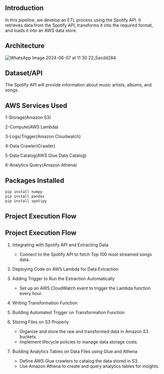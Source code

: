 ## Introduction

In this pipeline, we develop an ETL process using the Spotify API. It retrieves data from the Spotify API, transforms it into the required format, and loads it into an AWS data store. 

## Architecture
![WhatsApp Image 2024-06-07 at 11 30 22_5acdd284](https://github.com/Aravindsuresh5235/Spotify_ETL_Project/assets/80466501/c7bf009c-5e1f-4f1a-8d0c-9665495b423c)
## Dataset/API

The Spotify API will provide information about music artists, albums, and songs.

## AWS Services Used
1-Storage(Amazon S3)

2-Compute(AWS Lambda)

3-Logs/Trigger(Amazon Cloudwatch)

4-Data Crawler(Crawler)

5-Data Catalog(AWS Glue Data Catalog)

6-Analytics Query(Amazon Athena)
## Packages Installed
```sh
pip install numpy
pip install pandas
pip install spotipy
```
## Project Execution Flow
## Project Execution Flow
1. Integrating with Spotify API and Extracting Data
   - Connect to the Spotify API to fetch Top 100 most streamed songs data.

2. Deploying Code on AWS Lambda for Data Extraction

3. Adding Trigger to Run the Extraction Automatically
   - Set up an AWS CloudWatch event to trigger the Lambda function every hour.


4. Writing Transformation Function 


5. Building Automated Trigger on Transformation Function

6. Storing Files on S3 Properly
   - Organize and store the raw and transformed data in Amazon S3 buckets.
   - Implement lifecycle policies to manage data storage costs.

7. Building Analytics Tables on Data Files using Glue and Athena
   - Define AWS Glue crawlers to catalog the data stored in S3.
   - Use Amazon Athena to create and query analytics tables for insights.


